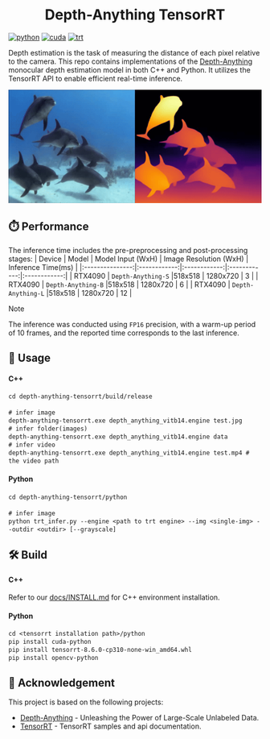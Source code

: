 
<h1 align="center"><span>Depth-Anything TensorRT</span></h1>

[![python](https://img.shields.io/badge/python-3.10.12-green)](https://www.python.org/downloads/release/python-31012/)
[![cuda](https://img.shields.io/badge/cuda-12.2-green)](https://developer.nvidia.com/cuda-downloads)
[![trt](https://img.shields.io/badge/TRT-9.2-green)](https://developer.nvidia.com/tensorrt)

Depth estimation is the task of measuring the distance of each pixel relative to the camera. This repo contains implementations of the [Depth-Anything](https://github.com/LiheYoung/Depth-Anything) monocular depth estimation model in both C++ and Python. It utilizes the TensorRT API to enable efficient real-time inference.

<p align="center">
  <img src="assets/davis_dolphins_result.gif" height="225px" width="720px" />
</p>

## ⏱️ Performance

The inference time includes the pre-preprocessing and post-processing stages:
| Device          | Model | Model Input (WxH) |  Image Resolution (WxH)     | Inference Time(ms) |
|:---------------:|:------------:|:------------:|:------------:|:------------:|
| RTX4090        | `Depth-Anything-S`  |518x518  |  1280x720    | 3     |
| RTX4090        | `Depth-Anything-B`  |518x518  |  1280x720    | 6     |
| RTX4090        | `Depth-Anything-L`  |518x518  |  1280x720    | 12     |

> [!NOTE]  
> The inference was conducted using `FP16` precision, with a warm-up period of 10 frames, and the reported time corresponds to the last inference.

## 🚀 Usage

#### C++

``` shell
cd depth-anything-tensorrt/build/release

# infer image
depth-anything-tensorrt.exe depth_anything_vitb14.engine test.jpg
# infer folder(images)
depth-anything-tensorrt.exe depth_anything_vitb14.engine data
# infer video
depth-anything-tensorrt.exe depth_anything_vitb14.engine test.mp4 # the video path
```

#### Python

```
cd depth-anything-tensorrt/python

# infer image
python trt_infer.py --engine <path to trt engine> --img <single-img> --outdir <outdir> [--grayscale]
```

## 🛠️ Build

#### C++

Refer to our [docs/INSTALL.md](https://github.com/spacewalk01/depth-anything-tensorrt/blob/main/docs/INSTALL.md) for C++ environment installation.

#### Python

``` shell
cd <tensorrt installation path>/python
pip install cuda-python
pip install tensorrt-8.6.0-cp310-none-win_amd64.whl
pip install opencv-python
``` 

## 👏 Acknowledgement

This project is based on the following projects:
- [Depth-Anything](https://github.com/LiheYoung/Depth-Anything) - Unleashing the Power of Large-Scale Unlabeled Data.
- [TensorRT](https://github.com/NVIDIA/TensorRT/tree/release/8.6/samples) - TensorRT samples and api documentation.
